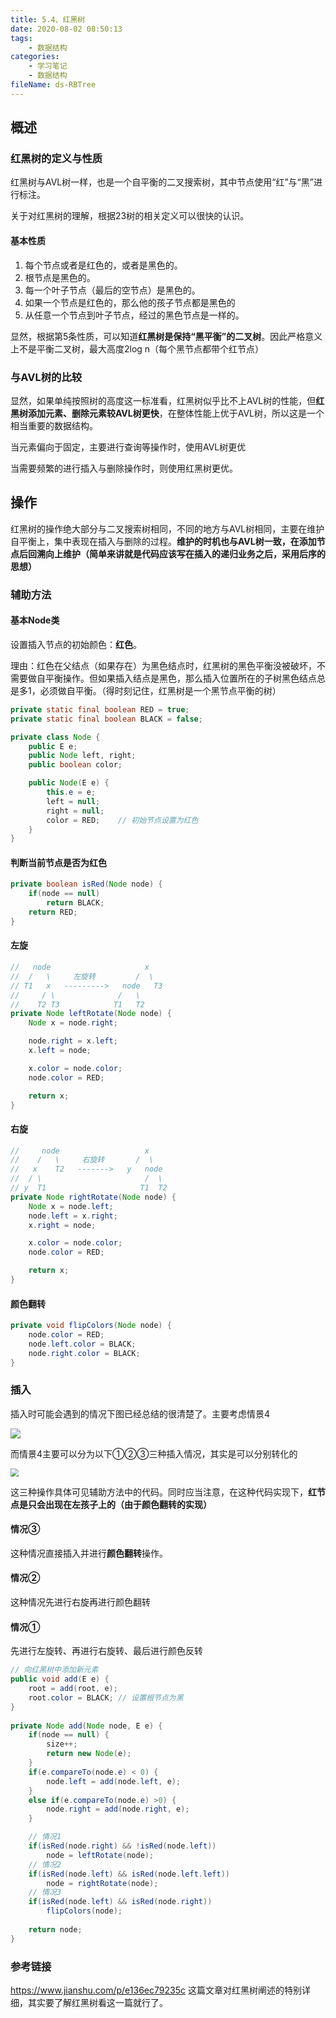 ```yaml
---
title: 5.4、红黑树
date: 2020-08-02 08:50:13
tags:
	- 数据结构
categories:
	- 学习笔记
	- 数据结构
fileName: ds-RBTree
---
```


## 概述

### 红黑树的定义与性质

红黑树与AVL树一样，也是一个自平衡的二叉搜索树，其中节点使用“红”与“黑”进行标注。

关于对红黑树的理解，根据23树的相关定义可以很快的认识。

#### 基本性质

1. 每个节点或者是红色的，或者是黑色的。
2. 根节点是黑色的。
3. 每一个叶子节点（最后的空节点）是黑色的。
4. 如果一个节点是红色的，那么他的孩子节点都是黑色的
5. 从任意一个节点到叶子节点，经过的黑色节点是一样的。

显然，根据第5条性质，可以知道**红黑树是保持“黑平衡”的二叉树**。因此严格意义上不是平衡二叉树，最大高度2log n（每个黑节点都带个红节点）

### 与AVL树的比较

显然，如果单纯按照树的高度这一标准看，红黑树似乎比不上AVL树的性能，但**红黑树添加元素、删除元素较AVL树更快**，在整体性能上优于AVL树，所以这是一个相当重要的数据结构。

当元素偏向于固定，主要进行查询等操作时，使用AVL树更优

当需要频繁的进行插入与删除操作时，则使用红黑树更优。



## 操作

红黑树的操作绝大部分与二叉搜索树相同，不同的地方与AVL树相同，主要在维护自平衡上，集中表现在插入与删除的过程。**维护的时机也与AVL树一致，在添加节点后回溯向上维护（简单来讲就是代码应该写在插入的递归业务之后，采用后序的思想）**

### 辅助方法

#### 基本Node类

设置插入节点的初始颜色：**红色**。

理由：红色在父结点（如果存在）为黑色结点时，红黑树的黑色平衡没被破坏，不需要做自平衡操作。但如果插入结点是黑色，那么插入位置所在的子树黑色结点总是多1，必须做自平衡。（得时刻记住，红黑树是一个黑节点平衡的树）

```java
private static final boolean RED = true;
private static final boolean BLACK = false;

private class Node {
    public E e;
    public Node left, right;
    public boolean color;

    public Node(E e) {
        this.e = e;
        left = null;
        right = null;
        color = RED;	// 初始节点设置为红色
    }
}
```

#### 判断当前节点是否为红色

```java
private boolean isRed(Node node) {
    if(node == null)
        return BLACK;
    return RED;
}
```

#### 左旋

```java
//   node                     x
//  /   \     左旋转         /  \
// T1   x   --------->   node   T3
//     / \              /   \
//    T2 T3            T1   T2
private Node leftRotate(Node node) {
    Node x = node.right;

    node.right = x.left;
    x.left = node;

    x.color = node.color;
    node.color = RED;

    return x;
}
```

#### 右旋

```java
//     node                   x
//    /   \     右旋转       /  \
//   x    T2   ------->   y   node
//  / \                       /  \
// y  T1                     T1  T2
private Node rightRotate(Node node) {
    Node x = node.left;
    node.left = x.right;
    x.right = node;

    x.color = node.color;
    node.color = RED;

    return x;
}
```

#### 颜色翻转

```java
private void flipColors(Node node) {
    node.color = RED;
    node.left.color = BLACK;
    node.right.color = BLACK;
}
```



### 插入

插入时可能会遇到的情况下图已经总结的很清楚了。主要考虑情景4

<img src="http://cdn.ziyedy.top/%E7%BA%A2%E9%BB%91%E6%A0%91%E6%8F%92%E5%85%A5.png" style="zoom:;" />

而情景4主要可以分为以下①②③三种插入情况，其实是可以分别转化的

<img src="http://cdn.ziyedy.top/%E6%8F%92%E5%85%A5.jpg" style="zoom:80%;" />

这三种操作具体可见辅助方法中的代码。同时应当注意，在这种代码实现下，**红节点是只会出现在左孩子上的（由于颜色翻转的实现）**

#### 情况③

这种情况直接插入并进行**颜色翻转**操作。

#### 情况②

这种情况先进行右旋再进行颜色翻转

#### 情况①

先进行左旋转、再进行右旋转、最后进行颜色反转

```java
// 向红黑树中添加新元素
public void add(E e) {
    root = add(root, e);
    root.color = BLACK;	// 设置根节点为黑
}
    
private Node add(Node node, E e) {
    if(node == null) {
        size++;
        return new Node(e);
    }
    if(e.compareTo(node.e) < 0) {
        node.left = add(node.left, e);
    }
    else if(e.compareTo(node.e) >0) {
        node.right = add(node.right, e);
    }

	// 情况1
    if(isRed(node.right) && !isRed(node.left))
        node = leftRotate(node);
    // 情况2
    if(isRed(node.left) && isRed(node.left.left))
        node = rightRotate(node);
    // 情况3
    if(isRed(node.left) && isRed(node.right))
        flipColors(node);
        
    return node;
}
```







### 参考链接

https://www.jianshu.com/p/e136ec79235c	这篇文章对红黑树阐述的特别详细，其实要了解红黑树看这一篇就行了。

